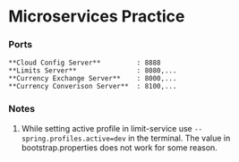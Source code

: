 # Microservices Practice

### Ports

    **Cloud Config Server**         : 8888
    **Limits Server**               : 8080,...
    **Currency Exchange Server**    : 8000,...
    **Currency Converison Server**  : 8100,...

### Notes

1. While setting active profile in limit-service use `--spring.profiles.active=dev` in the terminal. The value in bootstrap.properties does not work for some reason.
